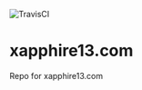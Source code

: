 ![TravisCI](https://api.travis-ci.org/Xapphire13/xapphire13.com.svg?branch=master)
# xapphire13.com
Repo for xapphire13.com
